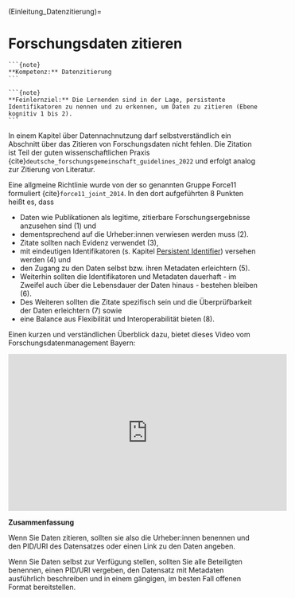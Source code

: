 (Einleitung_Datenzitierung)=
# Forschungsdaten zitieren

````{margin}
```{note}
**Kompetenz:** Datenzitierung
```
````

````{margin}
```{note}
**Feinlernziel:** Die Lernenden sind in der Lage, persistente Identifikatoren zu nennen und zu erkennen, um Daten zu zitieren (Ebene kognitiv 1 bis 2).
```
````

In einem Kapitel über Datennachnutzung darf selbstverständlich ein Abschnitt über das Zitieren von Forschungsdaten nicht fehlen. Die Zitation ist Teil der guten wissenschaftlichen Praxis {cite}`deutsche_forschungsgemeinschaft_guidelines_2022` und erfolgt analog zur Zitierung von Literatur. 

Eine allgmeine Richtlinie wurde von der so genannten Gruppe Force11 formuliert {cite}`force11_joint_2014`. In den dort aufgeführten 8 Punkten heißt es, dass 
- Daten wie Publikationen als legitime, zitierbare Forschungsergebnisse anzusehen sind (1) und
- dementsprechend auf die Urheber:innen verwiesen werden muss (2).
- Zitate sollten nach Evidenz verwendet (3),
- mit eindeutigen Identifikatoren (s. Kapitel [Persistent Identifier](PID)) versehen werden (4) und
- den Zugang zu den Daten selbst bzw. ihren Metadaten erleichtern (5).
- Weiterhin sollten die Identifikatoren und Metadaten dauerhaft - im Zweifel auch über die Lebensdauer der Daten hinaus - bestehen bleiben (6).
- Des Weiteren sollten die Zitate spezifisch sein und die Überprüfbarkeit der Daten erleichtern (7) sowie
- eine Balance aus Flexibilität und Interoperabilität bieten (8).

Einen kurzen und verständlichen Überblick dazu, bietet dieses Video vom Forschungsdatenmanagement Bayern:  

<iframe width="560" height="315" src="https://www.youtube.com/watch?app=desktop&v=WBiZydSV-m0&t=0s"
title="YouTube video player" frameborder="0"
allow="accelerometer; autoplay; clipboard-write; encrypted-media; gyroscope; picture-in-picture; web-share"
referrerpolicy="strict-origin-when-cross-origin" allowfullscreen>
</iframe>  

**Zusammenfassung**

Wenn Sie Daten zitieren, sollten sie also die Urheber:innen benennen und den PID/URI des Datensatzes oder einen Link zu den Daten angeben.

Wenn Sie Daten selbst zur Verfügung stellen, sollten Sie alle Beteiligten benennen, einen PID/URI vergeben, den Datensatz mit Metadaten ausführlich beschreiben und in einem gängigen, im besten Fall offenen Format bereitstellen.

